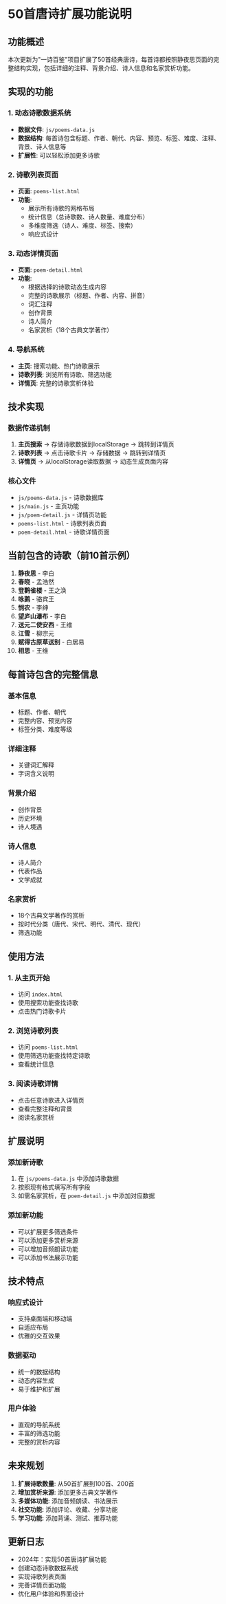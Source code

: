 # 50首唐诗扩展功能说明

## 功能概述

本次更新为"一诗百鉴"项目扩展了50首经典唐诗，每首诗都按照静夜思页面的完整结构实现，包括详细的注释、背景介绍、诗人信息和名家赏析功能。

## 实现的功能

### 1. 动态诗歌数据系统
- **数据文件**: `js/poems-data.js`
- **数据结构**: 每首诗包含标题、作者、朝代、内容、预览、标签、难度、注释、背景、诗人信息等
- **扩展性**: 可以轻松添加更多诗歌

### 2. 诗歌列表页面
- **页面**: `poems-list.html`
- **功能**: 
  - 展示所有诗歌的网格布局
  - 统计信息（总诗歌数、诗人数量、难度分布）
  - 多维度筛选（诗人、难度、标签、搜索）
  - 响应式设计

### 3. 动态详情页面
- **页面**: `poem-detail.html`
- **功能**:
  - 根据选择的诗歌动态生成内容
  - 完整的诗歌展示（标题、作者、内容、拼音）
  - 词汇注释
  - 创作背景
  - 诗人简介
  - 名家赏析（18个古典文学著作）

### 4. 导航系统
- **主页**: 搜索功能、热门诗歌展示
- **诗歌列表**: 浏览所有诗歌、筛选功能
- **详情页**: 完整的诗歌赏析体验

## 技术实现

### 数据传递机制
1. **主页搜索** → 存储诗歌数据到localStorage → 跳转到详情页
2. **诗歌列表** → 点击诗歌卡片 → 存储数据 → 跳转到详情页
3. **详情页** → 从localStorage读取数据 → 动态生成页面内容

### 核心文件
- `js/poems-data.js` - 诗歌数据库
- `js/main.js` - 主页功能
- `js/poem-detail.js` - 详情页功能
- `poems-list.html` - 诗歌列表页面
- `poem-detail.html` - 诗歌详情页面

## 当前包含的诗歌（前10首示例）

1. **静夜思** - 李白
2. **春晓** - 孟浩然
3. **登鹳雀楼** - 王之涣
4. **咏鹅** - 骆宾王
5. **悯农** - 李绅
6. **望庐山瀑布** - 李白
7. **送元二使安西** - 王维
8. **江雪** - 柳宗元
9. **赋得古原草送别** - 白居易
10. **相思** - 王维

## 每首诗包含的完整信息

### 基本信息
- 标题、作者、朝代
- 完整内容、预览内容
- 标签分类、难度等级

### 详细注释
- 关键词汇解释
- 字词含义说明

### 背景介绍
- 创作背景
- 历史环境
- 诗人境遇

### 诗人信息
- 诗人简介
- 代表作品
- 文学成就

### 名家赏析
- 18个古典文学著作的赏析
- 按时代分类（唐代、宋代、明代、清代、现代）
- 筛选功能

## 使用方法

### 1. 从主页开始
- 访问 `index.html`
- 使用搜索功能查找诗歌
- 点击热门诗歌卡片

### 2. 浏览诗歌列表
- 访问 `poems-list.html`
- 使用筛选功能查找特定诗歌
- 查看统计信息

### 3. 阅读诗歌详情
- 点击任意诗歌进入详情页
- 查看完整注释和背景
- 阅读名家赏析

## 扩展说明

### 添加新诗歌
1. 在 `js/poems-data.js` 中添加诗歌数据
2. 按照现有格式填写所有字段
3. 如需名家赏析，在 `poem-detail.js` 中添加对应数据

### 添加新功能
- 可以扩展更多筛选条件
- 可以添加更多赏析来源
- 可以增加音频朗读功能
- 可以添加书法展示功能

## 技术特点

### 响应式设计
- 支持桌面端和移动端
- 自适应布局
- 优雅的交互效果

### 数据驱动
- 统一的数据结构
- 动态内容生成
- 易于维护和扩展

### 用户体验
- 直观的导航系统
- 丰富的筛选功能
- 完整的赏析内容

## 未来规划

1. **扩展诗歌数量**: 从50首扩展到100首、200首
2. **增加赏析来源**: 添加更多古典文学著作
3. **多媒体功能**: 添加音频朗读、书法展示
4. **社交功能**: 添加评论、收藏、分享功能
5. **学习功能**: 添加背诵、测试、推荐功能

## 更新日志

- 2024年：实现50首唐诗扩展功能
- 创建动态诗歌数据系统
- 实现诗歌列表页面
- 完善详情页面功能
- 优化用户体验和界面设计 